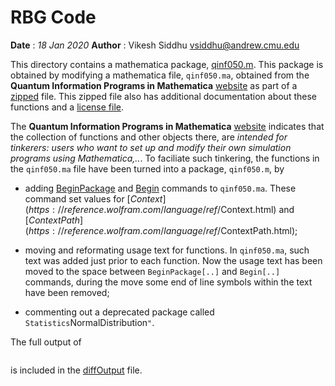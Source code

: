 # RBG Code
**Date** : *18 Jan 2020*
**Author** : Vikesh Siddhu <vsiddhu@andrew.cmu.edu>

This directory contains a mathematica package, [qinf050.m](qinf050.m). This
package is obtained by modifying a mathematica file, `qinf050.ma`, obtained from
the **Quantum Information Programs in Mathematica**
[website](https://quantum.phys.cmu.edu/QPM/) as part of a
[zipped](https://quantum.phys.cmu.edu/QPM/qinf050.zip) file. This zipped file
also has additional documentation about these functions and a [license
file](license.txt).

The **Quantum Information Programs in Mathematica**
[website](https://quantum.phys.cmu.edu/QPM/) indicates that the collection of
functions and other objects there, are *intended for tinkerers: users who want
to set up and modify their own simulation programs using Mathematica,..*.  To
faciliate such tinkering, the functions in the `qinf050.ma` file have been
turned into a package, `qinf050.m`, by

* adding
  [BeginPackage](https://reference.wolfram.com/language/ref/BeginPackage.html)
  and [Begin](https://reference.wolfram.com/language/ref/Begin.html) commands
  to `qinf050.ma`. These command set values for
  [$Context](https://reference.wolfram.com/language/ref/$Context.html) and
  [$ContextPath](https://reference.wolfram.com/language/ref/$ContextPath.html);

* moving and reformating usage text for functions. In `qinf050.ma`, such text
  was added just prior to each function. Now the usage text has been moved to the 
  space between `BeginPackage[..]` and `Begin[..]` commands, during the move
  some end of line symbols within the text have been removed;

* commenting out a deprecated package called `Statistics`NormalDistribution`"`.

The full output of 

```diff qinf050.m qinf050.ma
``` 

is included in the [diffOutput](diffOutput) file.
